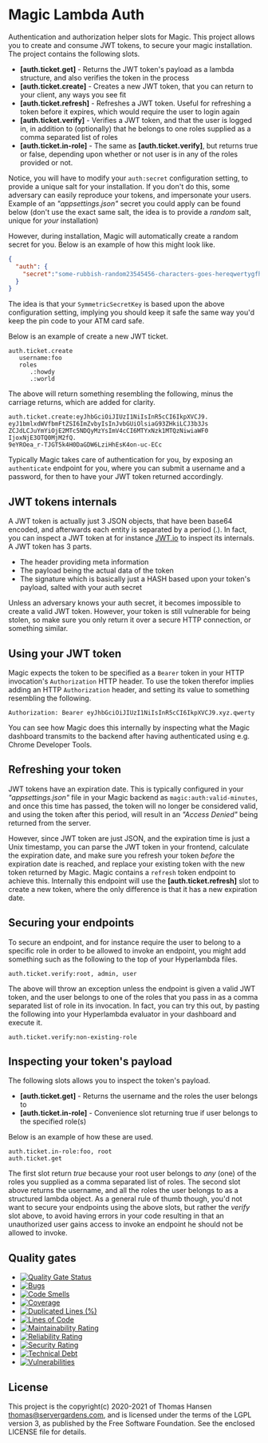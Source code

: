 
# Magic Lambda Auth

Authentication and authorization helper slots for Magic. This project allows you to create and consume
JWT tokens, to secure your magic installation. The project contains the following slots.

* __[auth.ticket.get]__ - Returns the JWT token's payload as a lambda structure, and also verifies the token in the process
* __[auth.ticket.create]__ - Creates a new JWT token, that you can return to your client, any ways you see fit
* __[auth.ticket.refresh]__ - Refreshes a JWT token. Useful for refreshing a token before it expires, which would require the user to login again
* __[auth.ticket.verify]__ - Verifies a JWT token, and that the user is logged in, in addition to (optionally) that he belongs to one roles supplied as a comma separated list of roles
* __[auth.ticket.in-role]__ - The same as **[auth.ticket.verify]**, but returns true or false, depending upon whether or not user is in any of the roles provided or not.

Notice, you will have to modify your `auth:secret` configuration setting, to provide a unique salt for your installation.
If you don't do this, some adversary can easily reproduce your tokens, and impersonate your users. Example of
an _"appsettings.json"_ secret you could apply can be found below (don't use the exact same salt, the idea is to provide
a _random_ salt, unique for _your_ installation)

However, during installation, Magic will automatically create a random secret for you. Below is an example of how this
might look like.

```json
{
  "auth": {
    "secret":"some-rubbish-random23545456-characters-goes-hereqwertygfhdfSDFGFDdfgh45fDFGH"
  }
}
```

The idea is that your `SymmetricSecretKey` is based upon the above configuration setting, implying you should keep it
safe the same way you'd keep the pin code to your ATM card safe.

Below is an example of create a new JWT ticket.

```
auth.ticket.create
   username:foo
   roles
      .:howdy
      .:world
```

The above will return something resembling the following, minus the carriage returns, which are added for clarity.

```
auth.ticket.create:eyJhbGciOiJIUzI1NiIsInR5cCI6IkpXVCJ9.
eyJ1bmlxdWVfbmFtZSI6ImZvbyIsInJvbGUiOlsiaG93ZHkiLCJ3b3Js
ZCJdLCJuYmYiOjE2MTc5NDQyMzYsImV4cCI6MTYxNzk1MTQzNiwiaWF0
IjoxNjE3OTQ0MjM2fQ.
9eYROea_r-TJGT5k4H0DaGDW6LziHhEsK4on-uc-ECc
```

Typically Magic takes care of authentication for you, by exposing an `authenticate` endpoint for
you, where you can submit a username and a password, for then to have your JWT token returned accordingly.

## JWT tokens internals

A JWT token is actually just 3 JSON objects, that have been base64 encoded, and afterwards each entity is separated
by a period (.). In fact, you can inspect a JWT token at for instance [JWT.io](https://jwt.io) to inspect its internals.
A JWT token has 3 parts.

* The header providing meta information
* The payload being the actual data of the token
* The signature which is basically just a HASH based upon your token's payload, salted with your auth secret

Unless an adversary knows your auth secret, it becomes impossible to create a valid JWT token. However, your token
is still vulnerable for being stolen, so make sure you only return it over a secure HTTP connection, or something similar.

## Using your JWT token

Magic expects the token to be specified as a `Bearer` token in your HTTP invocation's `Authorization` HTTP header.
To use the token therefor implies adding an HTTP `Authorization` header, and setting its value to something resembling
the following.

```
Authorization: Bearer eyJhbGciOiJIUzI1NiIsInR5cCI6IkpXVCJ9.xyz.qwerty
```

You can see how Magic does this internally by inspecting what the Magic dashboard transmits to the backend
after having authenticated using e.g. Chrome Developer Tools.

## Refreshing your token

JWT tokens have an expiration date. This is typically configured in your _"appsettings.json"_ file in your Magic
backend as `magic:auth:valid-minutes`, and once this time has passed, the token will no longer be considered
valid, and using the token after this period, will result in an _"Access Denied"_ being returned from the server.

However, since JWT token are just JSON, and the expiration time is just a Unix timestamp, you can parse the
JWT token in your frontend, calculate the expiration date, and make sure you refresh your token _before_ the
expiration date is reached, and replace your existing token with the new token returned by Magic. Magic
contains a `refresh` token endpoint to achieve this. Internally this endpoint will use the **[auth.ticket.refresh]**
slot to create a new token, where the only difference is that it has a new expiration date.

## Securing your endpoints

To secure an endpoint, and for instance require the user to belong to a specific role in order to be allowed
to invoke an endpoint, you might add something such as the following to the top of your Hyperlambda files.

```
auth.ticket.verify:root, admin, user
```

The above will throw an exception unless the endpoint is given a valid JWT token, and the user belongs to
one of the roles that you pass in as a comma separated list of role in its invocation. In fact, you can try
this out, by pasting the following into your Hyperlambda evaluator in your dashboard and execute it.

```
auth.ticket.verify:non-existing-role
```

## Inspecting your token's payload

The following slots allows you to inspect the token's payload.

* __[auth.ticket.get]__ - Returns the username and the roles the user belongs to
* __[auth.ticket.in-role]__ - Convenience slot returning true if user belongs to the specified role(s)

Below is an example of how these are used.

```
auth.ticket.in-role:foo, root
auth.ticket.get
```

The first slot return _true_ because your root user belongs to _any_ (one) of the roles you supplied as
a comma separated list of roles. The second slot above returns the username, and all the roles the user
belongs to as a structured lambda object. As a general rule of thumb though, you'd not want to secure your
endpoints using the above slots, but rather the _verify_ slot above, to avoid having errors in your code
resulting in that an unauthorized user gains access to invoke an endpoint he should not be allowed to invoke.

## Quality gates

- [![Quality Gate Status](https://sonarcloud.io/api/project_badges/measure?project=polterguy_magic.lambda.auth&metric=alert_status)](https://sonarcloud.io/dashboard?id=polterguy_magic.lambda.auth)
- [![Bugs](https://sonarcloud.io/api/project_badges/measure?project=polterguy_magic.lambda.auth&metric=bugs)](https://sonarcloud.io/dashboard?id=polterguy_magic.lambda.auth)
- [![Code Smells](https://sonarcloud.io/api/project_badges/measure?project=polterguy_magic.lambda.auth&metric=code_smells)](https://sonarcloud.io/dashboard?id=polterguy_magic.lambda.auth)
- [![Coverage](https://sonarcloud.io/api/project_badges/measure?project=polterguy_magic.lambda.auth&metric=coverage)](https://sonarcloud.io/dashboard?id=polterguy_magic.lambda.auth)
- [![Duplicated Lines (%)](https://sonarcloud.io/api/project_badges/measure?project=polterguy_magic.lambda.auth&metric=duplicated_lines_density)](https://sonarcloud.io/dashboard?id=polterguy_magic.lambda.auth)
- [![Lines of Code](https://sonarcloud.io/api/project_badges/measure?project=polterguy_magic.lambda.auth&metric=ncloc)](https://sonarcloud.io/dashboard?id=polterguy_magic.lambda.auth)
- [![Maintainability Rating](https://sonarcloud.io/api/project_badges/measure?project=polterguy_magic.lambda.auth&metric=sqale_rating)](https://sonarcloud.io/dashboard?id=polterguy_magic.lambda.auth)
- [![Reliability Rating](https://sonarcloud.io/api/project_badges/measure?project=polterguy_magic.lambda.auth&metric=reliability_rating)](https://sonarcloud.io/dashboard?id=polterguy_magic.lambda.auth)
- [![Security Rating](https://sonarcloud.io/api/project_badges/measure?project=polterguy_magic.lambda.auth&metric=security_rating)](https://sonarcloud.io/dashboard?id=polterguy_magic.lambda.auth)
- [![Technical Debt](https://sonarcloud.io/api/project_badges/measure?project=polterguy_magic.lambda.auth&metric=sqale_index)](https://sonarcloud.io/dashboard?id=polterguy_magic.lambda.auth)
- [![Vulnerabilities](https://sonarcloud.io/api/project_badges/measure?project=polterguy_magic.lambda.auth&metric=vulnerabilities)](https://sonarcloud.io/dashboard?id=polterguy_magic.lambda.auth)

## License

This project is the copyright(c) 2020-2021 of Thomas Hansen thomas@servergardens.com, and is licensed under the terms
of the LGPL version 3, as published by the Free Software Foundation. See the enclosed LICENSE file for details.
